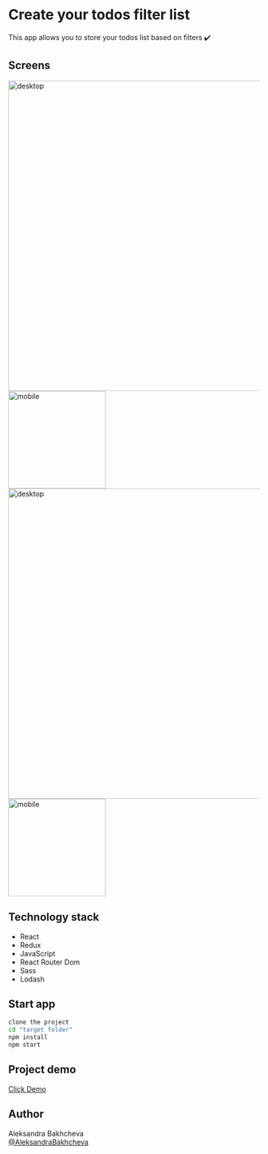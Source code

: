 # Create your todos filter list 

This app allows you to store your todos list based on filters ✔️

## Screens

<img width="621" alt="desktop" src="https://github.com/AleksandraBakhcheva/filter-todo_react-redux/assets/76097160/ac12bf60-ebcb-430e-85e9-d5c8f0015684">
<img width="195" alt="mobile" src="https://github.com/AleksandraBakhcheva/filter-todo_react-redux/assets/76097160/d699c86f-a2ca-46e7-80cc-d8b85da81ef9">
<img width="621" alt="desktop" src="https://github.com/AleksandraBakhcheva/filter-todo_react-redux/assets/76097160/f7bb1f1f-2cf1-4574-aba8-788d986fdd30">
<img width="195" alt="mobile" src="https://github.com/AleksandraBakhcheva/filter-todo_react-redux/assets/76097160/9df00922-1636-4bf8-a0d8-a299af4d17ce">

## Technology stack

- React
- Redux
- JavaScript
- React Router Dom
- Sass
- Lodash
  
## Start app

```bash
clone the project
cd "target folder"
npm install
npm start
```

## Project demo

<a target="_blank" href="https://aleksandrabakhcheva.github.io/filter-todo_react-redux/">Click Demo</a>

## Author

Aleksandra Bakhcheva<br>
[@AleksandraBakhcheva](https://github.com/AleksandraBakhcheva)
